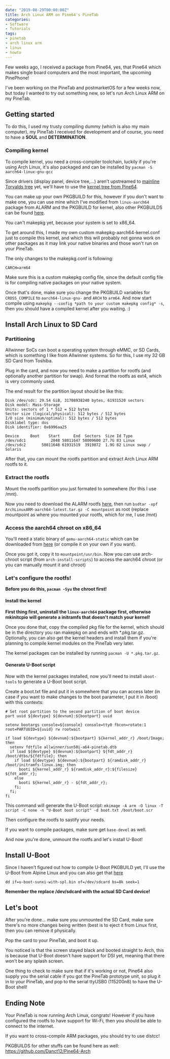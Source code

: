 ```yaml
---
date: "2019-08-29T00:00:00Z"
title: Arch Linux ARM on Pine64's PineTab
categories:
- Software
- Tutorials
tags:
- pinetab
- arch linux arm
- linux
- howto
---
```


Few weeks ago, I received a package from Pine64, yes, that Pine64 which makes single board computers and the most important, the upcoming PinePhone!

I've been working on the PineTab and postmarketOS for a few weeks now, but today I wanted to try out something new, so let's run Arch Linux ARM on my PineTab.

## Getting started
To do this, I used my trusty compiling dummy (which is also my main computer), my PineTab I received for development and of course, you need to have a **SOUL** and **DETERMINATION**.

### Compiling kernel
To compile kernel, you need a cross-compiler toolchain, luckily if you're using Arch Linux, it's also packaged and can be installed by `pacman -S aarch64-linux-gnu-gcc`

Since drivers (display panel, device tree,...) aren't upstreamed to [mainline Torvalds tree](https://github.com/torvalds/linux) yet, we'll have to use the [kernel tree from Pine64](https://gitlab.com/pine64-org/linux).

You can make up your own PKGBUILD for this, however if you don't want to make one, you can use mine which I've modified from `linux-aarch64` package from ALARM and the PKGBUILD for kernel, also other PKGBUILDS can be found [here](https://github.com/Danct12/Pine64-Arch/tree/master/PKGBUILDS).

You can't makepkg yet, because your system is set to x86_64.

To get around this, I made my own custom makepkg-aarch64-kernel.conf just to compile this kernel, and which this will probably not gonna work on other packages as it may link your native binaries and those won't run on your PineTab.

The only changes to the makepkg.conf is following:
```
CARCH=arm64
```

Make sure this is a custom makepkg config file, since the default config file is for compiling native packages on your native system.

Once that's done, make sure you change the PKGBUILD variables for `CROSS_COMPILE` to `aarch64-linux-gnu-` and `ARCH` to `arm64`. And now start compile using `makepkg --config *path to your custom makepkg config* -s`, then you should have a compiled kernel after you waiting. :)

## Install Arch Linux to SD Card

### Partitioning
Allwinner SoCs can boot a operating system through eMMC, or SD Cards, which is something I like from Allwinner systems. So for this, I use my 32 GB SD Card from Toshiba.

Plug in the card, and now you need to make a partition for rootfs (and optionally another partition for swap). And format the rootfs as ext4, which is very commonly used.

The end result for the partition layout should be like this:
```
Disk /dev/sdc: 29.54 GiB, 31708938240 bytes, 61931520 sectors
Disk model: Mass-Storage    
Units: sectors of 1 * 512 = 512 bytes
Sector size (logical/physical): 512 bytes / 512 bytes
I/O size (minimum/optimal): 512 bytes / 512 bytes
Disklabel type: dos
Disk identifier: 0x6996aa25

Device     Boot    Start      End  Sectors  Size Id Type
/dev/sdc1           2048 58011647 58009600 27.7G 83 Linux
/dev/sdc2       58011648 61931519  3919872  1.9G 82 Linux swap / Solaris
```

After that, you can mount the rootfs partition and extract Arch Linux ARM rootfs to it.

### Extract the rootfs
Mount the rootfs partition you just formated to somewhere (for this I use /mnt).

Now you need to download the ALARM rootfs [here](http://os.archlinuxarm.org/os/ArchLinuxARM-aarch64-latest.tar.gz), then run `bsdtar -xpf ArchLinuxARM-aarch64-latest.tar.gz -C mountpoint` as root (replace mountpoint as where you mounted your rootfs, which for me, I use /mnt)

### Access the aarch64 chroot on x86_64
You'll need a static binary of `qemu-aarch64-static` which can be downloaded from [here](https://github.com/multiarch/qemu-user-static/releases/tag/v4.0.0-4) (or compile it on your own if you want).

Once you got it, copy it to `mountpoint/usr/bin`. Now you can use arch-chroot script (from `arch-install-scripts`) to access the aarch64 chroot (or you can manually mount it and chroot)

### Let's configure the rootfs!

**Before you do this, `pacman -Syu` the chroot first!**

#### Install the kernel
**First thing first, uninstall the `linux-aarch64` package first, otherwise mkinitcpio will generate a initramfs that doesn't match your kernel!**

Once you done that, copy the compiled pkg file for the kernel, which should be in the directory you ran makepkg on and ends with *.pkg.tar.gz. Optionally, you can also get the kernel headers and install them if you're planning to compile kernel modules on the PineTab very later.

The kernel packages can be installed by running `pacman -U *.pkg.tar.gz`.

#### Generate U-Boot script
Now with the kernel packages installed, now you'll need to install `uboot-tools` to generate a U-Boot boot script.

Create a boot.txt file and put it in somewhere that you can access later (in case if you want to make changes to the boot parameter, I put it in /boot) with this contexts:

```
# Set root partition to the second partition of boot device
part uuid ${devtype} ${devnum}:${bootpart} uuid

setenv bootargs console=${console} console=tty0 fbcon=rotate:1 root=PARTUUID=${uuid} rw rootwait

if load ${devtype} ${devnum}:${bootpart} ${kernel_addr_r} /boot/Image; then
  setenv fdtfile allwinner/sun50i-a64-pinetab.dtb
  if load ${devtype} ${devnum}:${bootpart} ${fdt_addr_r} /boot/dtbs/${fdtfile}; then
    if load ${devtype} ${devnum}:${bootpart} ${ramdisk_addr_r} /boot/initramfs-linux.img; then
      booti ${kernel_addr_r} ${ramdisk_addr_r}:${filesize} ${fdt_addr_r};
    else
      booti ${kernel_addr_r} - ${fdt_addr_r};
    fi;
  fi;
fi
```

This command will generate the U-Boot script:
`mkimage -A arm -O linux -T script -C none -n "U-Boot boot script" -d boot.txt /boot/boot.scr`

Then configure the rootfs to sastify your needs.

If you want to compile packages, make sure get `base-devel` as well.

And now you're done, unmount the rootfs and let's install U-Boot!

## Install U-Boot
Since I haven't figured out how to compile U-Boot PKGBUILD yet, I'll use the U-Boot from Alpine Linux and you can also get that [here](https://github.com/Danct12/Pine64-Arch/blob/master/U-Boot/u-boot-sunxi-with-spl.bin)

`dd if=u-boot-sunxi-with-spl.bin of=/dev/sdcard bs=8k seek=1`

**Remember the replace /dev/sdcard with the actual SD Card device!**

## Let's boot
After you're done... make sure you unmounted the SD Card, make sure there's no more changes being written (best is to eject it from Linux first, then you can remove it physically.

Pop the card to your PineTab, and boot it up.

You noticed is that the screen stayed black and booted straight to Arch, this is because that U-Boot doesn't have support for DSI yet, meaning that there won't be any splash screen.

One thing to check to make sure that if it's working or not, Pine64 also supply you the serial cable if you got the PineTab prototype unit, so plug it in to your PineTab, and pop to the serial ttyUSB0 (115200n8) to have the U-Boot shell!

## Ending Note
Your PineTab is now running Arch Linux, congrats! However if you have configured the rootfs to have support for Wi-Fi, then you should be able to connect to the internet.

If you want to cross-compile ARM packages, you should try to use distcc!

PKGBUILDS for other stuffs can be found here as well: https://github.com/Danct12/Pine64-Arch
